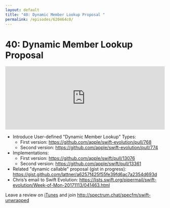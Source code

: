 ```yaml
---
layout: default
title: "40: Dynamic Member Lookup Proposal "
permalink: /episodes/620464c0/
---
```


# 40: Dynamic Member Lookup Proposal 

<iframe frameBorder="0" height="200px" scrolling="no" seamless src="https://player.simplecast.com/8a89de6b-42e8-4fde-b723-1d284960eb75" width="100%"></iframe>

- Introduce User-defined "Dynamic Member Lookup" Types:
  - First version: https://github.com/apple/swift-evolution/pull/768
  - Second version: https://github.com/apple/swift-evolution/pull/774
- Implementations:
  - First version: https://github.com/apple/swift/pull/13076
  - Second version: https://github.com/apple/swift/pull/13361
- Related "dynamic callable" proposal (gist in progress): https://gist.github.com/lattner/a6257f425f55fe39fd6ac7a2354d693d
- Chris’s email to Swift Evolution: https://lists.swift.org/pipermail/swift-evolution/Week-of-Mon-20171113/041463.html

Leave a review on [iTunes](https://itunes.apple.com/us/podcast/swift-unwrapped/id1209817203?mt=2) and join http://spectrum.chat/specfm/swift-unwrapped
